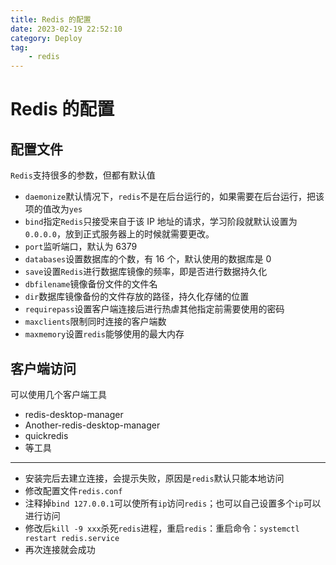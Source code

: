 ```yaml
---
title: Redis 的配置
date: 2023-02-19 22:52:10
category: Deploy
tag:
    - redis
---
```


# Redis 的配置

## 配置文件

`Redis`支持很多的参数，但都有默认值

-   `daemonize`默认情况下，`redis`不是在后台运行的，如果需要在后台运行，把该项的值改为`yes`
-   `bind`指定`Redis`只接受来自于该 IP 地址的请求，学习阶段就默认设置为`0.0.0.0`，放到正式服务器上的时候就需要更改。
-   `port`监听端口，默认为 6379
-   `databases`设置数据库的个数，有 16 个，默认使用的数据库是 0
-   `save`设置`Redis`进行数据库镜像的频率，即是否进行数据持久化
-   `dbfilename`镜像备份文件的文件名
-   `dir`数据库镜像备份的文件存放的路径，持久化存储的位置
-   `requirepass`设置客户端连接后进行热虐其他指定前需要使用的密码
-   `maxclients`限制同时连接的客户端数
-   `maxmemory`设置`redis`能够使用的最大内存

## 客户端访问

可以使用几个客户端工具

-   redis-desktop-manager
-   Another-redis-desktop-manager
-   quickredis
-   等工具

---

-   安装完后去建立连接，会提示失败，原因是`redis`默认只能本地访问
-   修改配置文件`redis.conf`
-   注释掉`bind 127.0.0.1`可以使所有`ip`访问`redis`；也可以自己设置多个`ip`可以进行访问
-   修改后`kill -9 xxx`杀死`redis`进程，重启`redis`：重启命令：`systemctl restart redis.service`
-   再次连接就会成功
